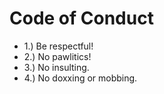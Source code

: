 # Code of Conduct

- 1.) Be respectful!
- 2.) No pawlitics!
- 3.) No insulting.
- 4.) No doxxing or mobbing.
